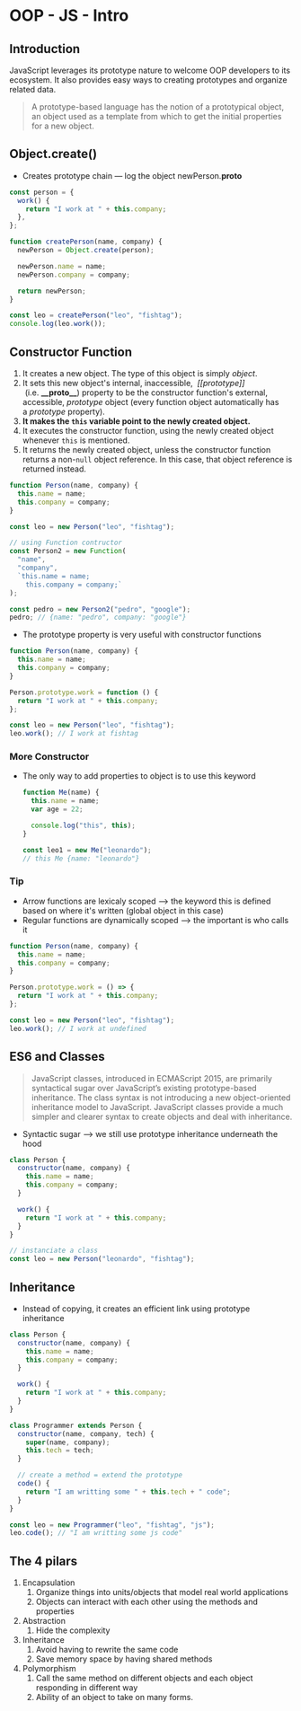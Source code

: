 # OOP - JS - Intro

## Introduction

JavaScript leverages its prototype nature to welcome OOP developers to its ecosystem. It also provides easy ways to creating prototypes and organize related data.

> A prototype-based language has the notion of a prototypical object, an object used as a template from which to get the initial properties for a new object.

## Object.create()

- Creates prototype chain — log the object newPerson.**proto**

```jsx
const person = {
  work() {
    return "I work at " + this.company;
  },
};

function createPerson(name, company) {
  newPerson = Object.create(person);

  newPerson.name = name;
  newPerson.company = company;

  return newPerson;
}

const leo = createPerson("leo", "fishtag");
console.log(leo.work());
```

## Constructor Function

1. It creates a new object. The type of this object is simply *object*.
2. It sets this new object's internal, inaccessible,  *\[[prototype]]*  (i.e. **\_\_proto\_\_**) property to be the constructor function's external, accessible, *prototype* object (every function object automatically has a *prototype* property).
3. **It makes the `this` variable point to the newly created object.**
4. It executes the constructor function, using the newly created object whenever `this` is mentioned.
5. It returns the newly created object, unless the constructor function returns a non-`null` object reference. In this case, that object reference is returned instead.

```jsx
function Person(name, company) {
  this.name = name;
  this.company = company;
}

const leo = new Person("leo", "fishtag");

// using Function contructor
const Person2 = new Function(
  "name",
  "company",
  `this.name = name;
	this.company = company;`
);

const pedro = new Person2("pedro", "google");
pedro; // {name: "pedro", company: "google"}
```

- The prototype property is very useful with constructor functions

```jsx
function Person(name, company) {
  this.name = name;
  this.company = company;
}

Person.prototype.work = function () {
  return "I work at " + this.company;
};

const leo = new Person("leo", "fishtag");
leo.work(); // I work at fishtag
```

### More Constructor

- The only way to add properties to object is to use this keyword

  ```jsx
  function Me(name) {
    this.name = name;
    var age = 22;

    console.log("this", this);
  }

  const leo1 = new Me("leonardo");
  // this Me {name: "leonardo"}
  ```

### Tip

- Arrow functions are lexicaly scoped —> the keyword this is defined based on where it's written (global object in this case)
- Regular functions are dynamically scoped —> the important is who calls it

```jsx
function Person(name, company) {
  this.name = name;
  this.company = company;
}

Person.prototype.work = () => {
  return "I work at " + this.company;
};

const leo = new Person("leo", "fishtag");
leo.work(); // I work at undefined
```

## ES6 and Classes

> JavaScript classes, introduced in ECMAScript 2015, are primarily syntactical sugar over JavaScript’s existing prototype-based inheritance. The class syntax is not introducing a new object-oriented inheritance model to JavaScript. JavaScript classes provide a much simpler and clearer syntax to create objects and deal with inheritance.

- Syntactic sugar —> we still use prototype inheritance underneath the hood

```jsx
class Person {
  constructor(name, company) {
    this.name = name;
    this.company = company;
  }

  work() {
    return "I work at " + this.company;
  }
}

// instanciate a class
const leo = new Person("leonardo", "fishtag");
```

## Inheritance

- Instead of copying, it creates an efficient link using prototype inheritance

```jsx
class Person {
  constructor(name, company) {
    this.name = name;
    this.company = company;
  }

  work() {
    return "I work at " + this.company;
  }
}

class Programmer extends Person {
  constructor(name, company, tech) {
    super(name, company);
    this.tech = tech;
  }

  // create a method = extend the prototype
  code() {
    return "I am writting some " + this.tech + " code";
  }
}

const leo = new Programmer("leo", "fishtag", "js");
leo.code(); // "I am writting some js code"
```

## The 4 pilars

1. Encapsulation
   1. Organize things into units/objects that model real world applications
   2. Objects can interact with each other using the methods and properties
2. Abstraction
   1. Hide the complexity
3. Inheritance
   1. Avoid having to rewrite the same code
   2. Save memory space by having shared methods
4. Polymorphism
   1. Call the same method on different objects and each object responding in different way
   2. Ability of an object to take on many forms.
